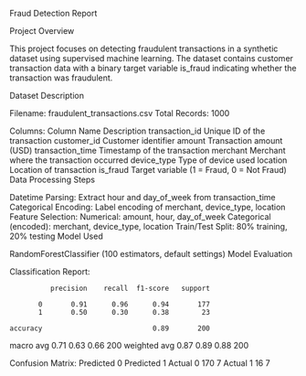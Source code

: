  Fraud Detection Report

Project Overview

This project focuses on detecting fraudulent transactions in a synthetic dataset using supervised machine learning. The dataset contains customer transaction data with a binary target variable is_fraud indicating whether the transaction was fraudulent.

Dataset Description

Filename: fraudulent_transactions.csv
Total Records: 1000

Columns:
Column Name	Description
transaction_id	Unique ID of the transaction
customer_id	Customer identifier
amount	Transaction amount (USD)
transaction_time	Timestamp of the transaction
merchant	Merchant where the transaction occurred
device_type	Type of device used
location	Location of transaction
is_fraud	Target variable (1 = Fraud, 0 = Not Fraud)
Data Processing Steps

Datetime Parsing: Extract hour and day_of_week from transaction_time
Categorical Encoding: Label encoding of merchant, device_type, location
Feature Selection:
Numerical: amount, hour, day_of_week
Categorical (encoded): merchant, device_type, location
Train/Test Split: 80% training, 20% testing
Model Used

RandomForestClassifier (100 estimators, default settings)
Model Evaluation

Classification Report:

              precision    recall  f1-score   support

           0       0.91      0.96      0.94       177
           1       0.50      0.30      0.38        23

    accuracy                           0.89       200
   macro avg       0.71      0.63      0.66       200
weighted avg       0.87      0.89      0.88       200

Confusion Matrix:
Predicted 0	Predicted 1
Actual 0	170	7
Actual 1	16	7
